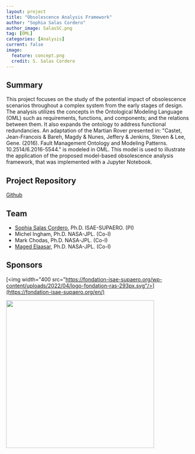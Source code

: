 ```yaml
---
layout: project
title: "Obsolescence Analysis Framework"
author: "Sophia Salas Cordero"
author_image: SalasSC.png
tag: [OML]
categories: [Analysis]
current: false
image:
  feature: concept.png
  credit: S. Salas Cordero
---
```


## Summary

This project focuses on the study of the potential impact of obsolescence scenarios throughout a complex system from the early stages of design. 
The analysis utilizes the concepts in the Ontological Modeling Language (OML) such as requirements, functions, and components; and the relations between them. It also expands the ontology to address functional redundancies. 
An adaptation of the Martian Rover presented in: "Castet, Jean-Francois & Bareh, Magdy & Nunes, Jeffery & Jenkins, Steven & Lee, Gene. (2016). Fault Management Ontology and Modeling Patterns. 10.2514/6.2016-5544." is modeled in OML. 
This model is used to illustrate the application of the proposed model-based obsolescence analysis framework, that was implemented with a Jupyter Notebook.





## Project Repository

[Github](https://github.com/opencaesar/martian-rover-example)

## Team

- [Sophia Salas Cordero](https://www.linkedin.com/in/sophia-salas/), Ph.D. ISAE-SUPAERO. (PI)
- Michel Ingham, Ph.D. NASA-JPL. (Co-I)
- Mark Chodas, Ph.D. NASA-JPL. (Co-I)
- [Maged Elaasar](maged.e.elaasar@jpl.nasa.gov), Ph.D. NASA-JPL. (Co-I)


## Sponsors

[<img width="400 src="https://fondation-isae-supaero.org/wp-content/uploads/2022/04/logo-fondation-ras-293px.svg"/>](https://fondation-isae-supaero.org/en/)

[<img width="400" src="https://www.opencaesar.io/assets/img/jpl-logo.png"/>](https://www.jpl.nasa.gov/)

